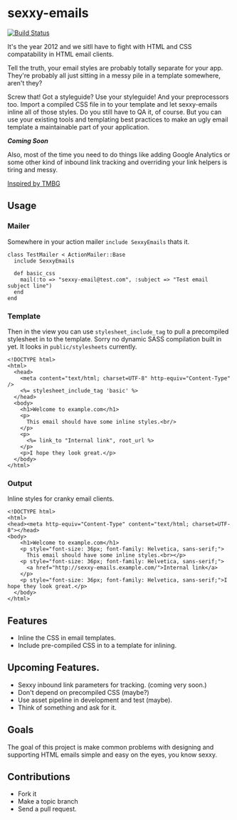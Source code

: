 sexxy-emails
============

[![Build Status](https://travis-ci.org/craigmcnamara/sexxy-emails.png)](https://travis-ci.org/craigmcnamara/sexxy-emails)

It's the year 2012 and we sitll have to fight with HTML and CSS compatability in HTML email clients.

Tell the truth, your email styles are probably totally separate for your app. They're probably all just sitting in a messy pile in a template somewhere, aren't they?

Screw that! Got a styleguide? Use your styleguide! And your preprocessors too. Import a compiled CSS file in to your template and let sexxy-emails inline all of those styles. Do you still have to QA it, of course. But you can use your existing tools and templating best practices to make an ugly email template a maintainable part of your application.

**_Coming Soon_**

Also, most of the time you need to do things like adding Google Analytics or some other kind of inbound link tracking and overriding your link helpers is tiring and messy.

[Inspired by TMBG](http://www.youtube.com/watch?v=fu3L8VBAuJ8&feature=related)

## Usage

### Mailer

Somewhere in your action mailer `include SexxyEmails` thats it.

```
class TestMailer < ActionMailer::Base
  include SexxyEmails

  def basic_css
    mail(:to => "sexxy-email@test.com", :subject => "Test email subject line")
  end
end
```

### Template

Then in the view you can use `stylesheet_include_tag` to pull a precompiled stylesheet in to the template. Sorry no dynamic SASS compilation built in yet. It looks in `public/stylesheets` currently.

```
<!DOCTYPE html>
<html>
  <head>
    <meta content="text/html; charset=UTF-8" http-equiv="Content-Type" />
    <%= stylesheet_include_tag 'basic' %>
  </head>
  <body>
    <h1>Welcome to example.com</h1>
    <p>
      This email should have some inline styles.<br/>
    </p>
    <p>
      <%= link_to "Internal link", root_url %>
    </p>
    <p>I hope they look great.</p>
  </body>
</html>
```

### Output

Inline styles for cranky email clients.

```
<!DOCTYPE html>
<html>
<head><meta http-equiv="Content-Type" content="text/html; charset=UTF-8"></head>
<body>
    <h1>Welcome to example.com</h1>
    <p style="font-size: 36px; font-family: Helvetica, sans-serif;">
      This email should have some inline styles.<br></p>
    <p style="font-size: 36px; font-family: Helvetica, sans-serif;">
      <a href="http://sexxy-emails.example.com/">Internal link</a>
    </p>
    <p style="font-size: 36px; font-family: Helvetica, sans-serif;">I hope they look great.</p>
  </body>
</html>
```

## Features

* Inline the CSS in email templates.
* Include pre-compiled CSS in to a template for inlining.

## Upcoming Features.

* Sexxy inbound link parameters for tracking. (coming very soon.)
* Don't depend on precompiled CSS (maybe?)
* Use asset pipeline in development and test (maybe).
* Think of something and ask for it.

## Goals

The goal of this project is make common problems with designing and supporting HTML emails simple and easy on the eyes, you know sexxy.

## Contributions

* Fork it
* Make a topic branch
* Send a pull request.


